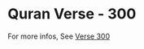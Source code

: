 # Quran Verse - 300 

For more infos, See [Verse 300](https://www.quranbookk.com/quran/search?q=300)
